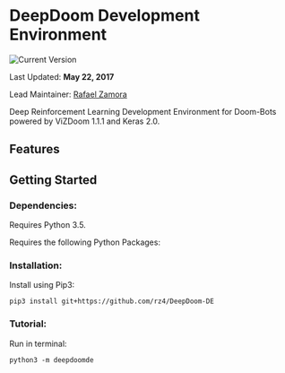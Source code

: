 # DeepDoom Development Environment
![Current Version](https://img.shields.io/badge/version-0.1.0-orange.svg)

Last Updated: **May 22, 2017**

Lead Maintainer: [Rafael Zamora](https://github.com/rz4)

Deep Reinforcement Learning Development Environment for Doom-Bots powered by
ViZDoom 1.1.1 and Keras 2.0.

## Features

## Getting Started

### Dependencies:

Requires Python 3.5.

Requires the following Python Packages:

### Installation:
Install using Pip3:

```
pip3 install git+https://github.com/rz4/DeepDoom-DE
```

### Tutorial:
Run in terminal:

```
python3 -m deepdoomde
```
